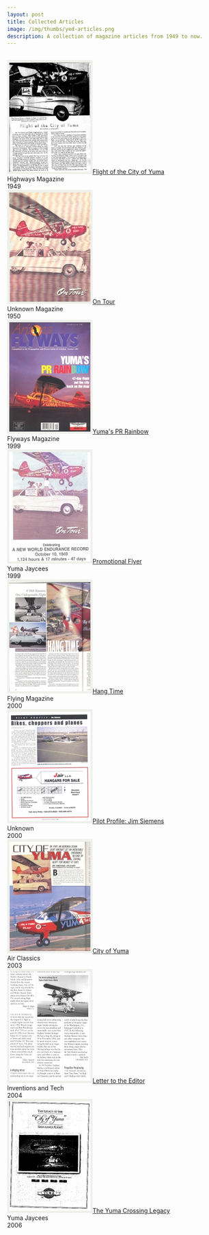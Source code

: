 ```yaml
--- 
layout: post
title: Collected Articles
image: /img/thumbs/yed-articles.png
description: A collection of magazine articles from 1949 to now.
---
```


<div style="clear:both;">&nbsp;<div>
<div class="blogthumb-wrapper">
<div class="blogthumb"><a href="/articles/1949-highways.pdf"><img src="/img/articles/1949-highways.jpg">Flight of the City of Yuma</a><br />Highways Magazine<br />1949</div>
<div class="blogthumb"><a href="/articles/1950-ontour.pdf"><img src="/img/articles/1950-ontour.jpg">On Tour</a><br />Unknown Magazine<br />1950</div>
<div class="blogthumb"><a href="/articles/1999-flyways.pdf"><img src="/img/articles/1999-flyways.jpg">Yuma's PR Rainbow</a><br />Flyways Magazine<br />1999</div>
<div class="blogthumb"><a href="/articles/1999-jayceeflyer.pdf"><img src="/img/articles/1999-jayceeflyer.jpg">Promotional Flyer</a><br />Yuma Jaycees<br />1999</div>
<div class="blogthumb"><a href="/articles/2000-flying-hangtime.pdf"><img src="/img/articles/2000-flying-hangtime.jpg">Hang Time</a><br />Flying Magazine<br />2000</div>
<div class="blogthumb"><a href="/articles/2000-jimsiemens.pdf"><img src="/img/articles/2000-jimsiemens.jpg">Pilot Profile: Jim Siemens</a><br />Unknown<br />2000</div>
<div class="blogthumb"><a href="/articles/2003-airclassics-oleary.pdf"><img src="/img/articles/2003-airclassics-oleary.jpg">City of Yuma</a><br />Air Classics<br />2003</div>
<div class="blogthumb"><a href="/articles/2004-inventletter.pdf"><img src="/img/articles/2004-inventletter.jpg">Letter to the Editor</a><br />Inventions and Tech<br />2004</div>
<div class="blogthumb"><a href="/articles/2006-yuma-crossing-legacy.pdf"><img src="/img/articles/yuma-crossing-legacy.jpg">The Yuma Crossing Legacy</a><br />Yuma Jaycees<br />2006</div>
</div>
